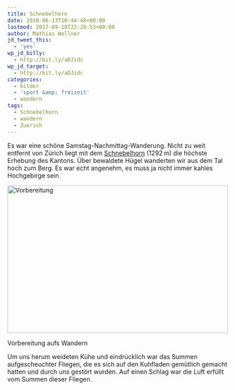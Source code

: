 ```yaml
---
title: Schnebelhorn
date: 2010-06-13T10:44:48+00:00
lastmod: 2017-09-18T22:28:53+00:00
author: Mathias Wellner
jd_tweet_this:
  - 'yes'
wp_jd_bitly:
  - http://bit.ly/aDJidc
wp_jd_target:
  - http://bit.ly/aDJidc
categories:
  - bilder
  - 'sport &amp; freizeit'
  - wandern
tags:
  - Schnebelhorn
  - wandern
  - Zuerich
---
```

Es war eine schöne Samstag-Nachmittag-Wanderung. Nicht zu weit entfernt von Zürich liegt mit dem [Schnebelhorn](http://de.wikipedia.org/wiki/Schnebelhorn) (1292&thinsp;m) die höchste Erhebung des Kantons. Über bewaldete Hügel wanderten wir aus dem Tal hoch zum Berg. Es war echt angenehm, es muss ja nicht immer kahles Hochgebirge sein. 

<div style="width: 510px" class="wp-caption aligncenter">
  <a href="http://www.flickr.com/photos/mwellner/4695067111/" title="Vorbereitung by mwellner, on Flickr"><img src="http://farm2.static.flickr.com/1296/4695067111_c0b50f7fba.jpg" width="500" height="335" alt="Vorbereitung" /></a>
  
  <p class="wp-caption-text">
    Vorbereitung aufs Wandern<br />
  </p>
</div>

Um uns herum weideten Kühe und eindrücklich war das Summen aufgescheuchter Fliegen, die es sich auf den Kuhfladen gemütlich gemacht hatten und durch uns gestört wurden. Auf einen Schlag war die Luft erfüllt vom Summen dieser Fliegen.